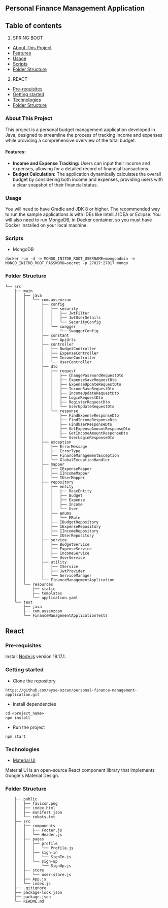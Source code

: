 ## Personal Finance Management Application
## Table of contents
1. SPRING BOOT
- [About This Project](https://github.com/ayse-ozcan/personal-finance-management-application/new/main?readme=1#about-this-project)
- [Features](https://github.com/ayse-ozcan/personal-finance-management-application/new/main?readme=1#features)
- [Usage](https://github.com/ayse-ozcan/personal-finance-management-application/new/main?readme=1#usage)
- [Scripts](https://github.com/ayse-ozcan/personal-finance-management-application/new/main?readme=1#scripts)
- [Folder Structure](https://github.com/ayse-ozcan/personal-finance-management-application/new/main?readme=1#folder-structure)
2. REACT
- [Pre-requisites](https://github.com/ayse-ozcan/personal-finance-management-application/new/main?readme=1#pre-requisites)
- [Getting started](https://github.com/ayse-ozcan/personal-finance-management-application/new/main?readme=1#getting-started)
- [Technologies](https://github.com/ayse-ozcan/personal-finance-management-application/new/main?readme=1#technologies)
- [Folder Structure](https://github.com/ayse-ozcan/personal-finance-management-application/new/main?readme=1#folder-structure-1)
### About This Project
This project is a personal budget management application developed in Java, designed to streamline the process of tracking income and expenses while providing a comprehensive overview of the total budget.

#### Features:
- **Income and Expense Tracking:** Users can input their income and expenses, allowing for a detailed record of financial transactions.
- **Budget Calculation:** The application dynamically calculates the overall budget by considering both income and expenses, providing users with a clear snapshot of their financial status.
### Usage
You will need to have Gradle and JDK 8 or higher. The recommended way to run the sample applications is with IDEs like IntelliJ IDEA or Eclipse. You will also need to run MongoDB, in Docker container, so you must have Docker installed on your local machine.
### Scripts
- MongoDB
```
docker run -d -e MONGO_INITDB_ROOT_USERNAME=mongoadmin -e MONGO_INITDB_ROOT_PASSWORD=secret -p 27017:27017 mongo
```
### Folder Structure

```
└── src
    ├── main
    │   ├── java
    │   │   └── com.ayseozcan
    │   │       ├── config
    │   │       │   ├── security
    │   │       │   │   ├── JwtFilter
    │   │       │   │   ├── JwtUserDetails
    │   │       │   │   └── SecurityConfig
    │   │       │   └── swagger
    │   │       │       └── SwaggerConfig
    │   │       ├── constant
    │   │       │   └── ApiUrls
    │   │       ├── controller
    │   │       │   ├── BudgetController
    │   │       │   ├── ExpenseController
    │   │       │   ├── IncomeController
    │   │       │   └── UserController    
    │   │       ├── dto
    │   │       │   ├── request
    │   │       │   │   ├── ChangePasswordRequestDto
    │   │       │   │   ├── ExpenseSaveRequestDto
    │   │       │   │   ├── ExpenseUpdateRequestDto
    │   │       │   │   ├── IncomeSaveRequestDto
    │   │       │   │   ├── IncomeUpdateRequestDto
    │   │       │   │   ├── LoginRequestDto
    │   │       │   │   ├── RegisterRequestDto
    │   │       │   │   └── UserUpdateRequestDto 
    │   │       │   └── response
    │   │       │       ├── FindExpenseResponseDto
    │   │       │       ├── FindIncomeResponseDto
    │   │       │       ├── FindUserResponseDto
    │   │       │       ├── GetExpenseAmountResponseDto
    │   │       │       ├── GetIncomeAmountResponseDto
    │   │       │       └── UserLoginResponseDto          
    │   │       ├── exception
    │   │       │   ├── ErrorMessage
    │   │       │   ├── ErrorType
    │   │       │   ├── FinanceManagementException
    │   │       │   └── GlobalExceptionHandler      
    │   │       ├── mapper
    │   │       │   ├── IExpenseMapper 
    │   │       │   ├── IIncomeMapper
    │   │       │   └── IUserMapper 
    │   │       ├── repository
    │   │       │   ├── entity
    │   │       │   │   ├── BaseEntity 
    │   │       │   │   ├── Budget
    │   │       │   │   ├── Expense
    │   │       │   │   ├── Income
    │   │       │   │   └── User    
    │   │       │   ├── enums
    │   │       │   │   └── ERole      
    │   │       │   ├── IBudgetRepository
    │   │       │   ├── IExpenseRepository
    │   │       │   ├── IIncomeRepository
    │   │       │   └── IUserRepository 
    │   │       ├── service 
    │   │       │   ├── BudgetService
    │   │       │   ├── ExpenseService
    │   │       │   ├── IncomeService
    │   │       │   └── UserService   
    │   │       ├── utility 
    │   │       │   ├── IService
    │   │       │   ├── JwtProvider
    │   │       │   └── ServiceManager  
    │   │       └── FinanceManagementApplication
    │   └── resources
    │       ├── static
    │       ├── templates
    │       └── application.yaml
    └── test
        ├── java
        ├── com.ayseozcan
        └── FinanceManagementApplicationTests
```
## React
### Pre-requisites

Install [Node.js](https://nodejs.org/en/blog/release/v18.17.1) version 18.17.1.

### Getting started

- Clone the repository
```
https://github.com/ayse-ozcan/personal-finance-management-application.git
```
- Install dependencies

```
cd <project_name>
npm install
```
- Run the project

```
npm start
```

### Technologies

- [Material UI](https://mui.com/material-ui/getting-started/)

Material UI is an open-source React component library that implements Google's Material Design. 

### Folder Structure

```
    ├── public
    │   ├── favicon.png
    │   ├── index.html
    │   ├── manifest.json
    │   └── robots.txt
    ├── src
    │   ├── components
    │   │   ├── Footer.js
    │   │   └── Header.js
    │   ├── pages
    │   │   ├── profile
    │   │   │   └── Profile.js
    │   │   ├── sign-in
    │   │   │   └── SignIn.js
    │   │   └── sign-up
    │   │       └── SignUp.js
    │   ├── store
    │   │   └── user-store.js
    │   ├── App.js
    │   └── index.js
    ├── .gitignore
    ├── package-lock.json
    ├── package.json
    └── README.md
```    
